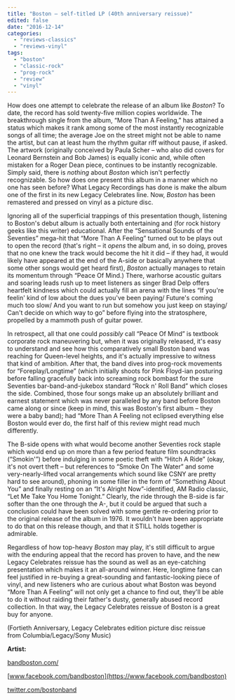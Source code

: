 ```yaml
---
title: "Boston – self-titled LP (40th anniversary reissue)"
edited: false
date: "2016-12-14"
categories:
  - "reviews-classics"
  - "reviews-vinyl"
tags:
  - "boston"
  - "classic-rock"
  - "prog-rock"
  - "review"
  - "vinyl"
---
```


How does one attempt to celebrate the release of an album like _Boston_? To date, the record has sold twenty-five million copies worldwide. The breakthrough single from the album, “More Than A Feeling,” has attained a status which makes it rank among some of the most instantly recognizable songs of all time; the average Joe on the street might not be able to name the artist, but can at least hum the rhythm guitar riff without pause, if asked. The artwork (originally conceived by Paula Scher – who also did covers for Leonard Bernstein and Bob James) is equally iconic and, while often mistaken for a Roger Dean piece, continues to be instantly recognizable. Simply said, there is _nothing_ about _Boston_ which isn't perfectly recognizable. So how does one present this album in a manner which no one has seen before? What Legacy Recordings has done is make the album one of the first in its new Legacy Celebrates line. Now, _Boston_ has been remastered and pressed on vinyl as a picture disc.

Ignoring all of the superficial trappings of this presentation though, listening to Boston's debut album is actually both entertaining and (for rock history geeks like this writer) educational. After the “Sensational Sounds of the Seventies” mega-hit that “More Than A Feeling” turned out to be plays out to open the record (that's right – it _opens_ the album and, in so doing, proves that no one knew the track would become the hit it did – if they had, it would likely have appeared at the end of the A-side or basically anywhere that some other songs would get heard first), _Boston_ actually manages to retain its momentum through “Peace Of Mind.) There, warhorse acoustic guitars and soaring leads rush up to meet listeners as singer Brad Delp offers heartfelt kindness which could actually fill an arena with the lines “If you're feelin' kind of low about the dues you've been paying/ Future's coming much too slow/ And you want to run but somehow you just keep on staying/ Can't decide on which way to go” before flying into the stratosphere, propelled by a mammoth push of guitar power.

In retrospect, all that one could _possibly_ call “Peace Of Mind” is textbook corporate rock maneuvering but, when it was originally released, it's easy to understand and see how this comparatively small Boston band was reaching for Queen-level heights, and it's actually impressive to witness that kind of ambition. After that, the band dives into prog-rock movements for “Foreplay/Longtime” (which initially shoots for Pink Floyd-ian posturing before falling gracefully back into screaming rock bombast for the sure Seventies bar-band-and-jukebox standard “Rock n' Roll Band” which closes the side. Combined, those four songs make up an absolutely brilliant and earnest statement which was never paralleled by any band before Boston came along or since (keep in mind, this was Boston's first album – they were a baby band); had “More Than A Feeling not eclipsed everything else Boston would ever do, the first half of this review might read much differently.

The B-side opens with what would become another Seventies rock staple which would end up on more than a few period feature film soundtracks (“Smokin'”) before indulging in some poetic theft with “Hitch A Ride” (okay, it's not overt theft – but references to “Smoke On The Water” and some very-nearly-lifted vocal arrangements which sound like CSNY are pretty hard to see around), phoning in some filler in the form of “Something About You” and finally resting on an “It's Alright Now”-identified, AM Radio classic, “Let Me Take You Home Tonight.” Clearly, the ride through the B-side is far softer than the one through the A-, but it could be argued that such a conclusion could have been solved with some gentle re-ordering prior to the original release of the album in 1976. It wouldn't have been appropriate to do that on this release though, and that it STILL holds together is admirable.

Regardless of how top-heavy _Boston_ may play, it's still difficult to argue with the enduring appeal that the record has proven to have, and the new Legacy Celebrates reissue has the sound as well as an eye-catching presentation which makes it an all-around winner. Here, longtime fans can feel justified in re-buying a great-sounding and fantastic-looking piece of vinyl, and new listeners who are curious about what Boston was beyond “More Than A Feeling” will not only get a chance to find out, they'll be able to do it without raiding their father's dusty, generally abused record collection. In that way, the Legacy Celebrates reissue of Boston is a great buy for anyone.

(Fortieth Anniversary, Legacy Celebrates edition picture disc reissue from Columbia/Legacy/Sony Music)

**Artist:**

[bandboston.com/](http://bandboston.com/)

[www.facebook.com/bandboston](https://www.facebook.com/bandboston)

[twitter.com/bostonband](https://twitter.com/bostonband)
